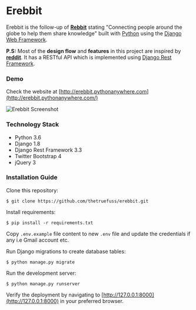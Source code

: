 # Erebbit

Erebbit is the follow-up of **[Rebbit](https://github.com/thetruefuss/rebbit/)** stating "Connecting people around the globe to help them share knowledge" built with [Python](https://www.python.org/) using the [Django Web Framework](https://www.djangoproject.com/).

**P.S:** Most of the **design flow** and **features** in this project are inspired by **[reddit](https://github.com/reddit-archive/reddit)**. It has a RESTful API which is implemented using [Django Rest Framework](http://django-rest-framework.org/).

### Demo

Check the website at [http://erebbit.pythonanywhere.com](http://erebbit.pythonanywhere.com/)

![Erebbit Screenshot](https://image.ibb.co/ddEd0T/erebbit_screenshot.jpg "Erebbit Screenshot")

### Technology Stack

* Python 3.6
* Django 1.8
* Django Rest Framework 3.3
* Twitter Bootstrap 4
* jQuery 3

### Installation Guide

Clone this repository:

```shell
$ git clone https://github.com/thetruefuss/erebbit.git
```

Install requirements:

```shell
$ pip install -r requirements.txt
```

Copy `.env.example` file content to new `.env` file and update the credentials if any i.e Gmail account etc.

Run Django migrations to create database tables:

```shell
$ python manage.py migrate
```

Run the development server:

```shell
$ python manage.py runserver
```

Verify the deployment by navigating to [http://127.0.0.1:8000](http://127.0.0.1:8000) in your preferred browser.
